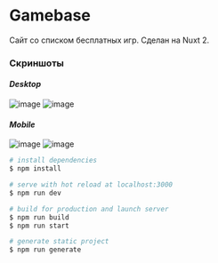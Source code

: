 # Gamebase

Сайт со списком бесплатных игр. Сделан на Nuxt 2.

### Скриншоты
#### *Desktop*
![image](https://user-images.githubusercontent.com/67961094/233433137-ce0223a6-fdff-4594-adef-c0602cbe274a.png)
![image](https://user-images.githubusercontent.com/67961094/233432982-611c9c95-4e27-4096-8ebd-6ce1911d7cbf.png)

#### *Mobile*
![image](https://user-images.githubusercontent.com/67961094/233433489-6edf30f2-32b6-470b-bd09-7839a847de3a.png)
![image](https://user-images.githubusercontent.com/67961094/233432846-857192f5-1364-4e6e-952c-d4a1114dd0ed.png)



```bash
# install dependencies
$ npm install

# serve with hot reload at localhost:3000
$ npm run dev

# build for production and launch server
$ npm run build
$ npm run start

# generate static project
$ npm run generate
```
